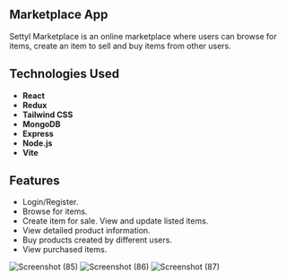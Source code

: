 ## Marketplace App

Settyl Marketplace is an online marketplace where users can browse for items, create an item to sell and buy items from other users. 

## Technologies Used

- **React**
- **Redux**
- **Tailwind CSS**
- **MongoDB**
- **Express**
- **Node.js**
- **Vite**

## Features

- Login/Register.
- Browse for items.
- Create item for sale. View and update listed items.
- View detailed product information.
- Buy products created by different users.
- View purchased items.
  
![Screenshot (85)](https://github.com/krisgoswami/online-marketplace/assets/91143716/223402d0-561b-435a-b0f1-0496fc82f199)
![Screenshot (86)](https://github.com/krisgoswami/online-marketplace/assets/91143716/9239385e-57ad-4958-8ee4-d86af93a572f)
![Screenshot (87)](https://github.com/krisgoswami/online-marketplace/assets/91143716/e3e5a5fb-fb0b-4eda-a6c5-d68af2b9b21e)

